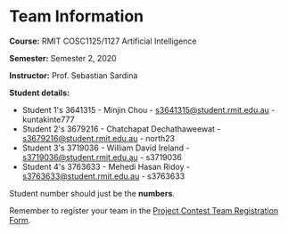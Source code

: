 # Team Information

**Course:** RMIT COSC1125/1127 Artificial Intelligence

**Semester:** Semester 2, 2020

**Instructor:** Prof. Sebastian Sardina

**Student details:**

* Student 1's 3641315 - Minjin Chou - s3641315@student.rmit.edu.au - kuntakinte777
* Student 2's 3679216 - Chatchapat Dechathaweewat - s3679216@student.rmit.edu.au - north23
* Student 3's 3719036 - William David Ireland - s3719036@student.rmit.edu.au - s3719036
* Student 4's 3763633 - Mehedi Hasan Ridoy - s3763633@student.rmit.edu.au - s3763633

Student number should just be the **numbers**.

Remember to register your team in the [Project Contest Team Registration Form](https://bit.ly/32gPYAD).
